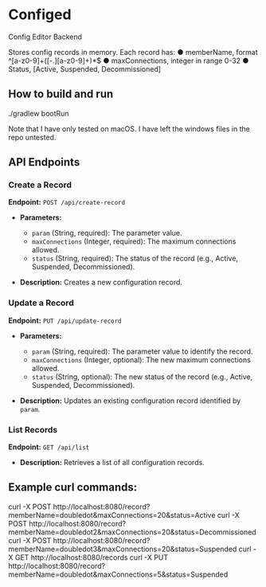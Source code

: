 # Configed

Config Editor Backend

Stores config records in memory. Each record has:
● memberName, format ^[a-z0-9]+([-\.][a-z0-9]+)*$
● maxConnections, integer in range 0-32
● Status, [Active, Suspended, Decommissioned]

## How to build and run

./gradlew bootRun

Note that I have only tested on macOS. I have left the windows files in the repo untested.

## API Endpoints

### Create a Record

**Endpoint:** `POST /api/create-record`

- **Parameters:**
  - `param` (String, required): The parameter value.
  - `maxConnections` (Integer, required): The maximum connections allowed.
  - `status` (String, required): The status of the record (e.g., Active, Suspended, Decommissioned).

- **Description:** Creates a new configuration record.

### Update a Record

**Endpoint:** `PUT /api/update-record`

- **Parameters:**
  - `param` (String, required): The parameter value to identify the record.
  - `maxConnections` (Integer, optional): The new maximum connections allowed.
  - `status` (String, optional): The new status of the record (e.g., Active, Suspended, Decommissioned).

- **Description:** Updates an existing configuration record identified by `param`.

### List Records

**Endpoint:** `GET /api/list`

- **Description:** Retrieves a list of all configuration records.

## Example curl commands:
curl -X POST http://localhost:8080/record\?memberName\=doubledot\&maxConnections\=20\&status\=Active
curl -X POST http://localhost:8080/record\?memberName\=doubledot2\&maxConnections\=20\&status\=Decommissioned
curl -X POST http://localhost:8080/record\?memberName\=doubledot3\&maxConnections\=20\&status\=Suspended
curl -X GET http://localhost:8080/records
curl -X PUT http://localhost:8080/record\?memberName\=doubledot\&maxConnections\=5\&status\=Suspended

